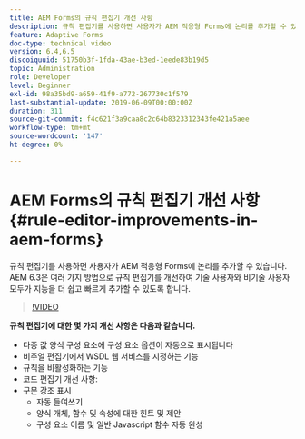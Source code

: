 ```yaml
---
title: AEM Forms의 규칙 편집기 개선 사항
description: 규칙 편집기를 사용하면 사용자가 AEM 적응형 Forms에 논리를 추가할 수 있습니다. AEM 6.3은 여러 가지 방법으로 규칙 편집기를 개선하여 기술 사용자와 비기술 사용자 모두가 지능을 더 쉽고 빠르게 추가할 수 있도록 합니다.
feature: Adaptive Forms
doc-type: technical video
version: 6.4,6.5
discoiquuid: 51750b3f-1fda-43ae-b3ed-1eede83b19d5
topic: Administration
role: Developer
level: Beginner
exl-id: 98a35bd9-a659-41f9-a772-267730c1f579
last-substantial-update: 2019-06-09T00:00:00Z
duration: 311
source-git-commit: f4c621f3a9caa8c2c64b8323312343fe421a5aee
workflow-type: tm+mt
source-wordcount: '147'
ht-degree: 0%

---
```


# AEM Forms의 규칙 편집기 개선 사항 {#rule-editor-improvements-in-aem-forms}

규칙 편집기를 사용하면 사용자가 AEM 적응형 Forms에 논리를 추가할 수 있습니다. AEM 6.3은 여러 가지 방법으로 규칙 편집기를 개선하여 기술 사용자와 비기술 사용자 모두가 지능을 더 쉽고 빠르게 추가할 수 있도록 합니다.

>[!VIDEO](https://video.tv.adobe.com/v/19653?quality=12&learn=on)

**규칙 편집기에 대한 몇 가지 개선 사항은 다음과 같습니다.**

* 다중 값 양식 구성 요소에 구성 요소 옵션이 자동으로 표시됩니다
* 비주얼 편집기에서 WSDL 웹 서비스를 지정하는 기능
* 규칙을 비활성화하는 기능
* 코드 편집기 개선 사항:
* 구문 강조 표시
   * 자동 들여쓰기
   * 양식 개체, 함수 및 속성에 대한 힌트 및 제안
   * 구성 요소 이름 및 일반 Javascript 함수 자동 완성
